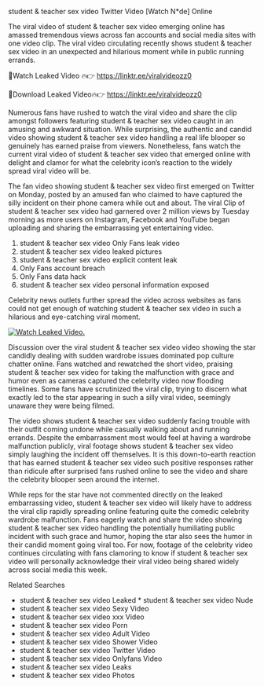﻿student & teacher sex video Twitter Video [Watch N*de] Online

The viral video of ﻿student & teacher sex video emerging online has amassed tremendous views across fan accounts and social media sites with one video clip. The viral video circulating recently shows ﻿student & teacher sex video in an unexpected and hilarious moment while in public running errands. 

🔴Watch Leaked Video 🔥👉  https://linktr.ee/viralvideozz0 

🔴Download Leaked Video🔥👉  https://linktr.ee/viralvideozz0 

Numerous fans have rushed to watch the viral video and share the clip amongst followers featuring ﻿student & teacher sex video caught in an amusing and awkward situation. While surprising, the authentic and candid video showing ﻿student & teacher sex video handling a real life blooper so genuinely has earned praise from viewers. Nonetheless, fans watch the current viral video of ﻿student & teacher sex video that emerged online with delight and clamor for what the celebrity icon’s reaction to the widely spread viral video will be.

The fan video showing ﻿student & teacher sex video first emerged on Twitter on Monday, posted by an amused fan who claimed to have captured the silly incident on their phone camera while out and about. The viral Clip of ﻿student & teacher sex video had garnered over 2 million views by Tuesday morning as more users on Instagram, Facebook and YouTube began uploading and sharing the embarrassing yet entertaining video. 

1. ﻿student & teacher sex video Only Fans leak video
2. ﻿student & teacher sex video leaked pictures
3. ﻿student & teacher sex video explicit content leak
4. Only Fans account breach
5. Only Fans data hack
6. ﻿student & teacher sex video personal information exposed

Celebrity news outlets further spread the video across websites as fans could not get enough of watching ﻿student & teacher sex video in such a hilarious and eye-catching viral moment. 

[![Watch Leaked Video.](https://miro.medium.com/v2/resize:fit:828/format:webp/1*cilzJN44JGOrTw9NJCrNHA.gif "Watch Leaked Video")](https://linktr.ee/viralvideozz0)

Discussion over the viral ﻿student & teacher sex video video showing the star candidly dealing with sudden wardrobe issues dominated pop culture chatter online. Fans watched and rewatched the short video, praising ﻿student & teacher sex video for taking the malfunction with grace and humor even as cameras captured the celebrity video now flooding timelines. Some fans have scrutinized the viral clip, trying to discern what exactly led to the star appearing in such a silly viral video, seemingly unaware they were being filmed.

The video shows ﻿student & teacher sex video suddenly facing trouble with their outfit coming undone while casually walking about and running errands. Despite the embarrassment most would feel at having a wardrobe malfunction publicly, viral footage shows ﻿student & teacher sex video simply laughing the incident off themselves. It is this down-to-earth reaction that has earned ﻿student & teacher sex video such positive responses rather than ridicule after surprised fans rushed online to see the video and share the celebrity blooper seen around the internet.  

While reps for the star have not commented directly on the leaked embarrassing video, ﻿student & teacher sex video will likely have to address the viral clip rapidly spreading online featuring quite the comedic celebrity wardrobe malfunction. Fans eagerly watch and share the video showing ﻿student & teacher sex video handling the potentially humiliating public incident with such grace and humor, hoping the star also sees the humor in their candid moment going viral too. For now, footage of the celebrity video continues circulating with fans clamoring to know if ﻿student & teacher sex video will personally acknowledge their viral video being shared widely across social media this week.

Related Searches
* ﻿student & teacher sex video Leaked
﻿* student & teacher sex video Nude
* ﻿student & teacher sex video Sexy Video
* ﻿student & teacher sex video xxx Video
* ﻿student & teacher sex video Porn
* ﻿student & teacher sex video Adult Video
* ﻿student & teacher sex video Shower Video
* ﻿student & teacher sex video Twitter Video
* ﻿student & teacher sex video Onlyfans Video
* ﻿student & teacher sex video Leaks
* ﻿student & teacher sex video Photos